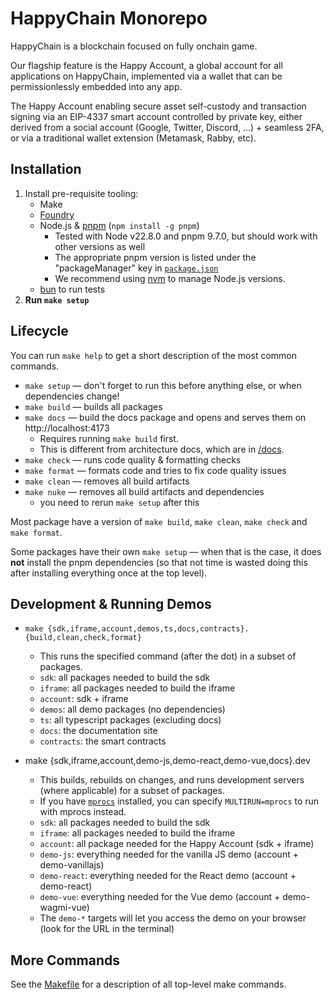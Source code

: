 # HappyChain Monorepo

HappyChain is a blockchain focused on fully onchain game.

Our flagship feature is the Happy Account, a global account for all applications on HappyChain,
implemented via a wallet that can be permissionlessly embedded into any app.

The Happy Account enabling secure asset self-custody and transaction signing via an EIP-4337 smart
account controlled by private key, either derived from a social account (Google, Twitter, Discord,
...) + seamless 2FA, or via a traditional wallet extension (Metamask, Rabby, etc).

## Installation

1. Install pre-requisite tooling:
    - Make
    - [Foundry](https://github.com/foundry-rs/foundry)
    - Node.js & [pnpm](https://pnpm.io/) (`npm install -g pnpm`)
        - Tested with Node v22.8.0 and pnpm 9.7.0, but should work with other versions as well
        - The appropriate pnpm version is listed under the "packageManager" key in [`package.json`](./package.json)
        - We recommend using [nvm](https://github.com/nvm-sh/nvm) to manage Node.js versions.
    - [bun](https://bun.sh/) to run tests
2. **Run `make setup`**

## Lifecycle

You can run `make help` to get a short description of the most common commands.

- `make setup` — don't forget to run this before anything else, or when dependencies change!
- `make build` — builds all packages
- `make docs` — build the docs package and opens and serves them on http://localhost:4173
  - Requires running `make build` first.
  - This is different from architecture docs, which are in [/docs](/docs).
- `make check` — runs code quality & formatting checks
- `make format` — formats code and tries to fix code quality issues
- `make clean` — removes all build artifacts
- `make nuke` — removes all build artifacts and dependencies
  - you need to rerun `make setup` after this

Most package have a version of `make build`, `make clean`, `make check` and `make format`.

Some packages have their own `make setup` — when that is the case, it does **not** install the pnpm
dependencies (so that not time is wasted doing this after installing everything once at the top
level).

## Development & Running Demos

- `make {sdk,iframe,account,demos,ts,docs,contracts}.{build,clean,check,format}`
  - This runs the specified command (after the dot) in a subset of packages.
  - `sdk`: all packages needed to build the sdk
  - `iframe`: all packages needed to build the iframe
  - `account`: sdk + iframe
  - `demos`: all demo packages (no dependencies)
  - `ts`: all typescript packages (excluding docs)
  - `docs`: the documentation site
  - `contracts`: the smart contracts

- make {sdk,iframe,account,demo-js,demo-react,demo-vue,docs}.dev
  - This builds, rebuilds on changes, and runs development servers (where applicable) for
    a subset of packages.
  - If you have [`mprocs`] installed, you can specify `MULTIRUN=mprocs` to run with mprocs instead.
  - `sdk`: all packages needed to build the sdk
  - `iframe`: all packages needed to build the iframe
  - `account`: all package needed for the Happy Account (sdk + iframe)
  - `demo-js`: everything needed for the vanilla JS demo (account + demo-vanillajs)
  - `demo-react`: everything needed for the React demo (account + demo-react)
  - `demo-vue`: everything needed for the Vue demo (account + demo-wagmi-vue)
  - The `demo-*` targets will let you access the demo on your browser
    (look for the URL in the terminal)

[`mprocs`]: https://github.com/pvolok/mprocs

## More Commands

See the [Makefile](/Makefile) for a description of all top-level make commands.
